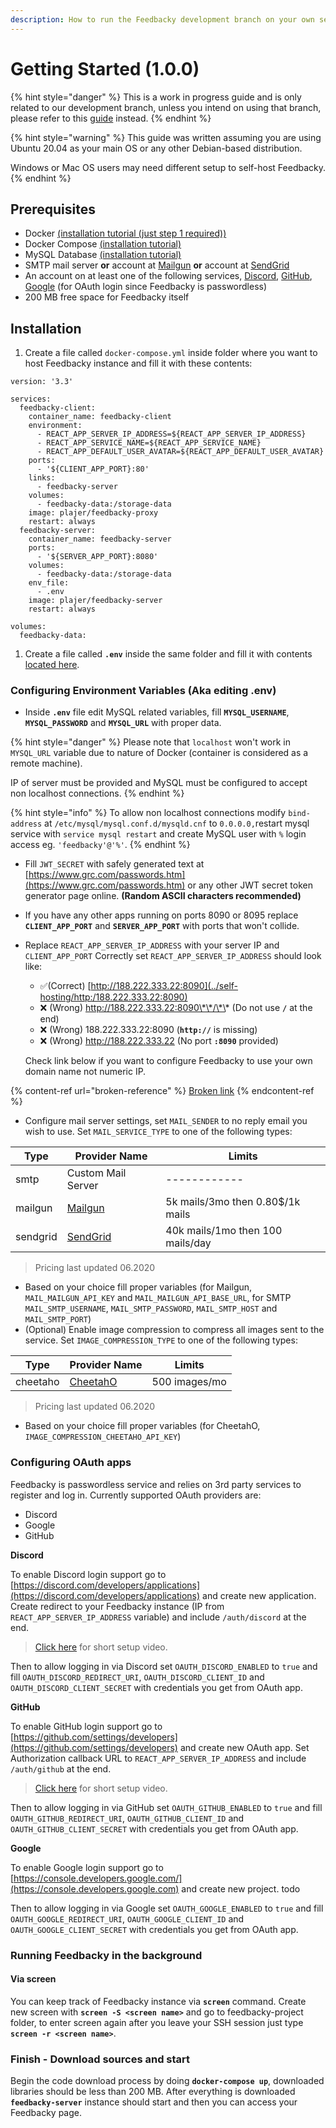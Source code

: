 ```yaml
---
description: How to run the Feedbacky development branch on your own server.
---
```


# Getting Started (1.0.0)

{% hint style="danger" %}
This is a work in progress guide and is only related to our development branch, unless you intend on using that branch, please refer to this [guide](broken-reference) instead.
{% endhint %}

{% hint style="warning" %}
This guide was written assuming you are using Ubuntu 20.04 as your main OS or any other Debian-based distribution.

Windows or Mac OS users may need different setup to self-host Feedbacky.
{% endhint %}

## Prerequisites

* Docker [(installation tutorial (just step 1 required))](https://www.digitalocean.com/community/tutorials/how-to-install-and-use-docker-on-ubuntu-20-04)
* Docker Compose [(installation tutorial)](https://docs.docker.com/compose/install/)
* MySQL Database [(installation tutorial)](https://www.digitalocean.com/community/tutorials/how-to-install-mysql-on-ubuntu-20-04)
* SMTP mail server **or** account at [Mailgun](../self-hosting/mailgun.com) **or** account at [SendGrid](../self-hosting/sendgrid.com)
* An account on at least one of the following services, [Discord](https://discord.com), [GitHub](https://github.com), [Google](https://www.google.com) (for OAuth login since Feedbacky is passwordless)
* 200 MB free space for Feedbacky itself

## Installation

1. Create a file called `docker-compose.yml` inside folder where you want to host Feedbacky instance and fill it with these contents:

```
version: '3.3'

services:
  feedbacky-client:
    container_name: feedbacky-client
    environment:
      - REACT_APP_SERVER_IP_ADDRESS=${REACT_APP_SERVER_IP_ADDRESS}
      - REACT_APP_SERVICE_NAME=${REACT_APP_SERVICE_NAME}
      - REACT_APP_DEFAULT_USER_AVATAR=${REACT_APP_DEFAULT_USER_AVATAR}
    ports:
      - '${CLIENT_APP_PORT}:80'
    links:
      - feedbacky-server
    volumes:
      - feedbacky-data:/storage-data
    image: plajer/feedbacky-proxy
    restart: always
  feedbacky-server:
    container_name: feedbacky-server
    ports:
      - '${SERVER_APP_PORT}:8080'
    volumes:
      - feedbacky-data:/storage-data
    env_file:
      - .env
    image: plajer/feedbacky-server
    restart: always

volumes:
  feedbacky-data:
```

1. Create a file called **`.env`** inside the same folder and fill it with contents [located here](https://raw.githubusercontent.com/Plajer/feedbacky-project/master/.env).

### Configuring Environment Variables (Aka editing .env)

* Inside **`.env`** file edit MySQL related variables, fill **`MYSQL_USERNAME`**, **`MYSQL_PASSWORD`** and **`MYSQL_URL`** with proper data.

{% hint style="danger" %}
Please note that `localhost` won't work in `MYSQL_URL` variable due to nature of Docker (container is considered as a remote machine).

IP of server must be provided and MySQL must be configured to accept non localhost connections.
{% endhint %}

{% hint style="info" %}
To allow non localhost connections modify `bind-address` at `/etc/mysql/mysql.conf.d/mysqld.cnf` to `0.0.0.0,`restart mysql service with `service mysql restart` and create MySQL user with `%` login access eg. `'feedbacky'@'%'`.
{% endhint %}

* Fill `JWT_SECRET` with safely generated text at [https://www.grc.com/passwords.htm](https://www.grc.com/passwords.htm) or any other JWT secret token generator page online. **(Random ASCII characters recommended)**
* If you have any other apps running on ports 8090 or 8095 replace **`CLIENT_APP_PORT`** and **`SERVER_APP_PORT`** with ports that won't collide.
*   Replace `REACT_APP_SERVER_IP_ADDRESS` with your server IP and `CLIENT_APP_PORT` Correctly set `REACT_APP_SERVER_IP_ADDRESS` should look like:

    * ​✅(Correct) [http://188.222.333.22:8090](../self-hosting/http:/188.222.333.22:8090)
    * ​❌ (Wrong) http://188.222.333.22:8090\*\*/\*\* (Do not use **`/`** at the end)
    * ​❌ (Wrong) 188.222.333.22:8090 (**`http://`** is missing)
    * ​❌ (Wrong) http://188.222.333.22 (No port **`:8090`** provided)

    Check link below if you want to configure Feedbacky to use your own domain name not numeric IP.

{% content-ref url="broken-reference" %}
[Broken link](broken-reference)
{% endcontent-ref %}

* Configure mail server settings, set `MAIL_SENDER` to no reply email you wish to use. Set `MAIL_SERVICE_TYPE` to one of the following types:

| **Type** | **Provider Name**                | **Limits**                       |
| -------- | -------------------------------- | -------------------------------- |
| smtp     | Custom Mail Server               | ------------                     |
| mailgun  | [Mailgun](https://mailgun.com)   | 5k mails/3mo then 0.80$/1k mails |
| sendgrid | [SendGrid](https://sendgrid.com) | 40k mails/1mo then 100 mails/day |

> Pricing last updated 06.2020

* Based on your choice fill proper variables (for Mailgun, `MAIL_MAILGUN_API_KEY` and `MAIL_MAILGUN_API_BASE_URL`, for SMTP `MAIL_SMTP_USERNAME`, `MAIL_SMTP_PASSWORD`, `MAIL_SMTP_HOST` and `MAIL_SMTP_PORT`)
* (Optional) Enable image compression to compress all images sent to the service. Set `IMAGE_COMPRESSION_TYPE` to one of the following types:

| **Type** | **Provider Name**                | **Limits**    |
| -------- | -------------------------------- | ------------- |
| cheetaho | [CheetahO](https://cheetaho.com) | 500 images/mo |

> Pricing last updated 06.2020

* Based on your choice fill proper variables (for CheetahO, `IMAGE_COMPRESSION_CHEETAHO_API_KEY`)

### Configuring OAuth apps

Feedbacky is passwordless service and relies on 3rd party services to register and log in. Currently supported OAuth providers are:

* Discord
* Google
* GitHub

**Discord**

To enable Discord login support go to [https://discord.com/developers/applications](https://discord.com/developers/applications) and create new application. Create redirect to your Feedbacky instance (IP from `REACT_APP_SERVER_IP_ADDRESS` variable) and include `/auth/discord` at the end.

> ​[Click here](https://cdn.feedbacky.net/static/mp4/discord-oauth-setup.mp4) for short setup video.

Then to allow logging in via Discord set `OAUTH_DISCORD_ENABLED` to `true` and fill `OAUTH_DISCORD_REDIRECT_URI`, `OAUTH_DISCORD_CLIENT_ID` and `OAUTH_DISCORD_CLIENT_SECRET` with credentials you get from OAuth app.

**GitHub**

To enable GitHub login support go to [https://github.com/settings/developers](https://github.com/settings/developers) and create new OAuth app. Set Authorization callback URL to `REACT_APP_SERVER_IP_ADDRESS` and include `/auth/github` at the end.

> ​[Click here](https://cdn.feedbacky.net/static/mp4/github-oauth-setup.mp4) for short setup video.

Then to allow logging in via GitHub set `OAUTH_GITHUB_ENABLED` to `true` and fill `OAUTH_GITHUB_REDIRECT_URI`, `OAUTH_GITHUB_CLIENT_ID` and `OAUTH_GITHUB_CLIENT_SECRET` with credentials you get from OAuth app.

**Google**

To enable Google login support go to [https://console.developers.google.com/](https://console.developers.google.com) and create new project. todo

Then to allow logging in via Google set `OAUTH_GOOGLE_ENABLED` to `true` and fill `OAUTH_GOOGLE_REDIRECT_URI`, `OAUTH_GOOGLE_CLIENT_ID` and `OAUTH_GOOGLE_CLIENT_SECRET` with credentials you get from OAuth app.

### Running Feedbacky in the background <a href="#running-feedbacky-in-the-background" id="running-feedbacky-in-the-background"></a>

#### Via screen <a href="#via-screen" id="via-screen"></a>

You can keep track of Feedbacky instance via **`screen`** command. Create new screen with **`screen -S <screen name>`** and go to feedbacky-project folder, to enter screen again after you leave your SSH session just type **`screen -r <screen name>`**.

### Finish - Download sources and start <a href="#compile-sources" id="compile-sources"></a>

Begin the code download process by doing **`docker-compose up`**, downloaded libraries should be less than 200 MB. After everything is downloaded **`feedbacky-server`** instance should start and then you can access your Feedbacky page.
